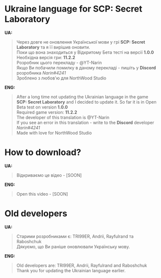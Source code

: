 # Ukraine language for SCP: Secret Laboratory

**UA:**
> Через довге не оновлення Української мови у грі **SCP: Secret Laboratory** та я її вирішив оновити.   
> Поки що вона знаходиться у Відкритому Бета тесті на версії **1.0.0**                                  
> Необхідна версія гри: **11.2.2**                                                                         
> Розробник цього перекладу - @YT-Narin                                                            
> Якщо Ви побачили помилку в даному перекладі - пишіть у **Discord** розробника *Narin#4241*          
> Зроблено з любов'ю для NorthWood Studio                                                          

**ENG:**
> After a long time not updating the Ukrainian language in the game **SCP: Secret Laboratory** and I decided to update it.
> So far it is in Open Beta test on version **1.0.0**                                                                       
> Required game version: **11.2.2**                                                                                             
> The developer of this translation is @YT-Narin                                                 
> If you see an error in this translation - write to the **Discord** developer *Narin#4241*            
> Made with love for NorthWood Studio                                                          

# How to download?
**UA:**
> Відкриваємо це відео - [SOON]

**ENG:**
> Open this video - [SOON]

# Old developers
**UA:**
> Старими розробниками є: TRI99ER, Andrii, Rayfulrand та Raboshchuk                                    
> Дякуємо, що Ви раніше оновлювали Українську мову.                                                         

**ENG:**
> Old developers are: TRI99ER, Andrii, Rayfulrand and Raboshchuk                                              
> Thank you for updating the Ukrainian language earlier.                                                              
